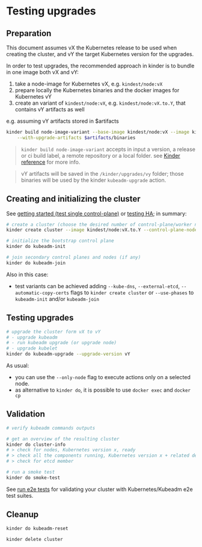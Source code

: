 # Testing upgrades

## Preparation

This document assumes vX the Kubernetes release to be used when creating the cluster, and vY
the target Kubernetes version for the upgrades.

In order to test upgrades, the recommended approach in kinder is to bundle in one
image both vX and vY:

1. take a node-image for Kubernetes vX, e.g. `kindest/node:vX`
2. prepare locally the Kubernetes binaries and the docker images for Kubernetes vY
3. create an variant of `kindest/node:vX`, e.g. `kindest/node:vX.to.Y`, that contains vY artifacts as well

e.g. assuming vY artifacts stored in $artifacts

```bash
kinder build node-image-variant --base-image kindest/node:vX --image kindest/node:vX.to.Y \
    --with-upgrade-artifacts $artifacts/binaries
```

> `kinder build node-image-variant` accepts in input a version, a release or ci build label,
> a remote repository or a local folder. see [Kinder reference](doc/reference.md) for more info.

> vY artifacts will be saved in the `/kinder/upgrades/vy` folder; those binaries will be used
> by the kinder `kubeadm-upgrade` action.

## Creating and initializing the cluster

See [getting started (test single control-plane)](getting-started.md) or [testing HA](test-HA.md);
in summary:

```bash
# create a cluster (choose the desired number of control-plane/worker nodes)
kinder create cluster --image kindest/node:vX.to.Y --control-plane-nodes 1 --worker-nodes 0

# initialize the bootstrap control plane
kinder do kubeadm-init

# join secondary control planes and nodes (if any)
kinder do kubeadm-join
```

Also in this case:

- test variants can be achieved adding `--kube-dns`, `--external-etcd`, `--automatic-copy-certs` flags to `kinder create cluster` or `--use-phases` to `kubeadm-init` and/or `kubeadm-join`

## Testing upgrades

```bash
# upgrade the cluster form vX to vY
# - upgrade kubeadm
# - run kubeadm upgrade (or upgrade node)
# - upgrade kubelet
kinder do kubeadm-upgrade --upgrade-version vY
```

As usual:

- you can use the `--only-node` flag to execute actions only on a selected node.
- as alternative to `kinder do`, it is possible to use `docker exec` and `docker cp`

## Validation

```bash
# verify kubeadm commands outputs

# get an overview of the resulting cluster
kinder do cluster-info
# > check for nodes, Kubernetes version x, ready
# > check all the components running, Kubernetes version x + related dependencies
# > check for etcd member

# run a smoke test
kinder do smoke-test
```

See [run e2e tests](e2e-test.md) for validating your cluster with Kubernetes/Kubeadm e2e test suites.

## Cleanup

```bash
kinder do kubeadm-reset

kinder delete cluster
```

